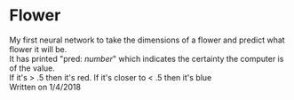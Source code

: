 # Flower
My first neural network to take the dimensions of a flower and predict what flower it will be.
</br>
It has printed "pred: *number*" which indicates the certainty the computer is of the value. 
</br>
If it's > .5 then it's red. If it's closer to < .5 then it's blue
</br>
Written on 1/4/2018
